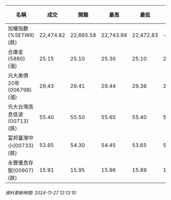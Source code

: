 | 名稱 | 成交 | 開盤 | 最高 | 最低 | 均價 | 成交金額(億) | 昨收 | 漲跌幅 | 漲跌 | 總量 | 昨量 | 振幅 |
| -------- | -------- | -------- | -------- |-------- | -------- | -------- |-------- |-------- |-------- | -------- | -------- |-------- |
|加權指數(%5ETWII) (跌)|22,474.82|22,665.58|22,743.99|22,472.83|-|2,497.34|22,678.76|0.90%|203.94|5,094,894|0|1.20%|
|合庫金(5880) (漲)|25.15|25.10|25.30|25.10|25.17|1.52|25.10|0.20%|0.05|6,045|6,877|0.80%|
|元大美債20年(00679B) (漲)|29.43|29.41|29.44|29.36|29.41|8.47|29.38|0.17%|0.05|28,783|63,860|0.27%|
|元大台灣高息低波(00713) (跌)|55.40|55.50|55.65|55.40|55.50|2.42|55.50|0.18%|0.10|4,354|10,113|0.45%|
|富邦臺灣中小(00733) (跌)|53.65|54.30|54.45|53.65|53.88|0.205|54.30|1.20%|0.65|381|634|1.47%|
|永豐優息存股(00907) (跌)|15.91|15.95|15.96|15.89|15.91|0.215|15.93|0.13%|0.02|1,348|1,702|0.44%|
###### 資料更新時間: 2024-11-27 12:13:10